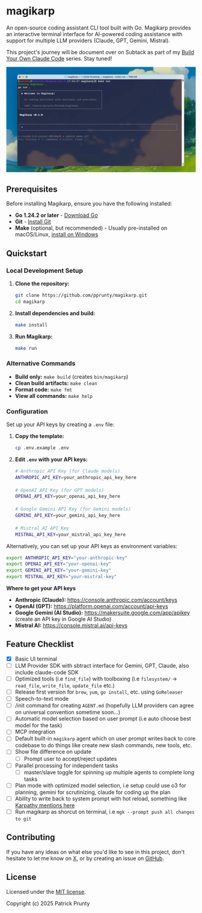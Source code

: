 # magikarp

An open-source coding assistant CLI tool built with Go. Magikarp provides an interactive terminal interface for AI-powered coding assistance with support for multiple LLM providers (Claude, GPT, Gemini, Mistral).

This project's journey will be document over on Subtack as part of my [Build Your Own Claude Code](https://furrycircuits.io) series. Stay tuned!

![v0.1.0.png](./assets/v0.1.0.webp)


## Prerequisites

Before installing Magikarp, ensure you have the following installed:

- **Go 1.24.2 or later** - [Download Go](https://golang.org/dl/)
- **Git** - [Install Git](https://git-scm.com/downloads)
- **Make** (optional, but recommended) - Usually pre-installed on macOS/Linux, [install on Windows](https://gnuwin32.sourceforge.net/packages/make.htm)

## Quickstart

### Local Development Setup

1. **Clone the repository:**
   ```bash
   git clone https://github.com/pprunty/magikarp.git
   cd magikarp
   ```

2. **Install dependencies and build:**
   ```bash
   make install
   ```

3. **Run Magikarp:**
   ```bash
   make run
   ```

### Alternative Commands

- **Build only:** `make build` (creates `bin/magikarp`)
- **Clean build artifacts:** `make clean`
- **Format code:** `make fmt`
- **View all commands:** `make help`

### Configuration

Set up your API keys by creating a `.env` file:

1. **Copy the template:**
   ```bash
   cp .env.example .env
   ```

2. **Edit `.env` with your API keys:**
   ```bash
   # Anthropic API Key (for Claude models)
   ANTHROPIC_API_KEY=your_anthropic_api_key_here

   # OpenAI API Key (for GPT models)  
   OPENAI_API_KEY=your_openai_api_key_here

   # Google Gemini API Key (for Gemini models)
   GEMINI_API_KEY=your_gemini_api_key_here

   # Mistral AI API Key 
   MISTRAL_API_KEY=your_mistral_api_key_here
   ```

Alternatively, you can set up your API keys as environment variables:

```bash
export ANTHROPIC_API_KEY="your-anthropic-key"
export OPENAI_API_KEY="your-openai-key"
export GEMINI_API_KEY="your-gemini-key"
export MISTRAL_API_KEY="your-mistral-key"
```

**Where to get your API keys**

- **Anthropic (Claude):** <https://console.anthropic.com/account/keys>
- **OpenAI (GPT):** <https://platform.openai.com/account/api-keys>
- **Google Gemini (AI Studio):** <https://makersuite.google.com/app/apikey> (create an API key in Google AI Studio)
- **Mistral AI:** <https://console.mistral.ai/api-keys>

## Feature Checklist

- [x] Basic UI terminal
- [ ] LLM Provider SDK with sbtract interface for Gemini, GPT, Claude, also include claude-code SDK
- [ ] Optimized tools (i.e `find_file`) with toolboxing (i.e `filesystem/` -> `read_file`, `write_file`, `update_file` etc.)
- [ ] Release first version for `brew`, `yum`, `go install`, etc. using `GoReleaser`
- [ ] Speech-to-text mode
- [ ] /init command for creating `AGENT.md` (hopefully LLM providers can agree on universal convention sometime soon...)
- [ ] Automatic model selection based on user prompt (i.e auto choose best model for the task)
- [ ] MCP integration
- [ ] Default built-in `magikarp` agent which on user prompt writes back to core codebase to do things like create new slash commands, new tools, etc.
- [ ] Show file difference on update
    - [ ] Prompt user to accept/reject updates
- [ ] Parallel processing for independent tasks
    - [ ] master/slave toggle for spinning up multiple agents to complete long tasks
- [ ] Plan mode with optimized model selection, i.e setup could use o3 for planning, gemini for scrutinizing, claude for coding up the plan
- [ ] Ability to write back to system prompt with hot reload, something like [Karpathy mentions here](https://x.com/karpathy/status/1921368644069765486)
- [ ] Run magikarp as shorcut on terminal, i.e `mgk --prompt push all changes to git`

## Contributing

If you have any ideas on what else you'd like to see in this project, don't hesitate to let me know on [X](https://x.com/pprunty_), or by creating an issue on [GitHub](https://github.com/pprunty/magikarp/issues).

## License

Licensed under the [MIT license](./LICENSE).

Copyright (c) 2025 Patrick Prunty